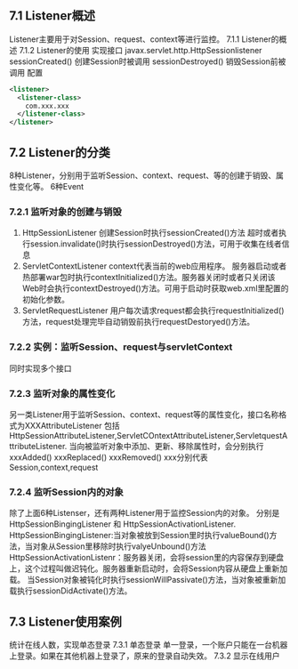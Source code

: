 ## 7.1 Listener概述
Listener主要用于对Session、request、context等进行监控。
7.1.1 Listener的概述
7.1.2 Listener的使用
实现接口 javax.servlet.http.HttpSessionlistener
sessionCreated() 创建Session时被调用
sessionDestroyed() 销毁Session前被调用
配置
```xml
<listener>
  <listener-class>
    com.xxx.xxx
  </listener-class>
</listener>
```

## 7.2 Listener的分类
8种Listener，分别用于监听Session、context、request、等的创建于销毁、属性变化等。
6种Event
### 7.2.1 监听对象的创建与销毁
1. HttpSessionListener
创建Session时执行sessionCreated()方法 超时或者执行session.invalidate()时执行sessionDestroyed()方法，可用于收集在线者信息
2. ServletContextListener
context代表当前的web应用程序。
服务器启动或者热部署war包时执行contextInitialized()方法。服务器关闭时或者只关闭该Web时会执行contextDestroyed()方法。可用于启动时获取web.xml里配置的初始化参数。
3. ServletRequestListener
用户每次请求request都会执行requestInitialized()方法，request处理完毕自动销毁前执行requestDestoryed()方法。
### 7.2.2 实例：监听Session、request与servletContext
  同时实现多个接口
### 7.2.3 监听对象的属性变化
另一类Listener用于监听Session、context、request等的属性变化，接口名称格式为XXXAttributeListener
包括HttpSessionAttributeListener,ServletCOntextAttributeListener,ServletquestAttributeListener.
当向被监听对象中添加、更新、移除属性时，会分别执行
xxxAdded() xxxReplaced() xxxRemoved() xxx分别代表Session,context,request
### 7.2.4 监听Session内的对象
除了上面6种Listenser，还有两种Listener用于监控Session内的对象。
分别是 HttpSessionBingingListener 和 HttpSessionActivationListener.
HttpSessionBingingListener:当对象被放到Session里时执行valueBound()方法，当对象从Session里移除时执行valyeUnbound()方法
HttpSessionActivationListenr：服务器关闭，会将session里的内容保存到硬盘上，这个过程叫做迟钝化。服务器重新启动时，会将Session内容从硬盘上重新加载。
当Session对象被钝化时执行sessionWillPassivate()方法，当对象被重新加载执行sessionDidActivate()方法。
## 7.3 Listener使用案例
统计在线人数，实现单态登录
7.3.1 单态登录
  单一登录，一个账户只能在一台机器上登录。如果在其他机器上登录了，原来的登录自动失效。
7.3.2 显示在线用户
